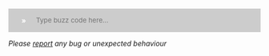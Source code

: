 
<script lang="ts">
import { defineComponent, ref, Ref } from 'vue'

const ansi = {
    0: 'ansi-reset',
    1: 'ansi-bright',
    2: 'ansi-dim',
    4: 'ansi-underscore',
    5: 'ansi-blink',
    7: 'ansi-reverse',
    8: 'ansi-hidden',

    30: 'ansi-black',
    31: 'ansi-red',
    32: 'ansi-green',
    33: 'ansi-yellow',
    34: 'ansi-blue',
    35: 'ansi-magenta',
    36: 'ansi-cyan',
    37: 'ansi-white',

    40: 'ansi-onblack',
    41: 'ansi-onred',
    42: 'ansi-ongreen',
    43: 'ansi-onyellow',
    44: 'ansi-onblue',
    45: 'ansi-onmagenta',
    46: 'ansi-oncyan',
    47: 'ansi-onwhite',

    90: 'ansi-bright ansi-black',
    91: 'ansi-bright ansi-red',
    92: 'ansi-bright ansi-green',
    93: 'ansi-bright ansi-yellow',
    94: 'ansi-bright ansi-blue',
    95: 'ansi-bright ansi-magenta',
    96: 'ansi-bright ansi-cyan',
    97: 'ansi-bright ansi-white',
}

// Delcared here because js functions exposed to buzz do not have access to vue's this
type StdoutElement = {
    type: string,
    content: string
}
let stdout: Ref<Array<StdoutElement>> = ref([]);

type StdoutFormattedElement = {
    class?: string,
    content?: string
}

export default defineComponent({
    data: () => {
        return {
            wasmImports: null,
            ctx: null,
            stdin: null,
            replHistory: [],
            historyIndex: 0,
        };
    },

    computed: {
        stdout: function() {
            return stdout;
        }
    },

    methods: {
        run(e) {
            if (!e.shiftKey && this.stdin?.length > 0) {
                const stdin = document.querySelector('#stdin') as HTMLInputElement

                if (this.replHistory.length == 0 || this.replHistory[this.replHistory.length - 1] !== stdin.value) {
                    this.replHistory.push(stdin.value)
                    // limit history depth
                    this.replHistory = this.replHistory.slice(-100)
                    this.historyIndex = this.replHistory.length;

                    localStorage.setItem('replHistory', JSON.stringify(this.replHistory))
                }

                stdout.value.push({
                    type: 'input',
                    content: `\n> ${stdin.value}\n`
                })

                this.wasmImports.runLine(this.ctx)

                // Scroll to end (wait a bit for the content to be rerendered)
                setTimeout(function() {
                    const stdoutElement = document.querySelector('#stdout') as HTMLElement
                    stdoutElement.scrollTop = stdoutElement.scrollHeight
                }, 100)

                this.stdin = null
            }
        },

        historyUp() {
            if (this.replHistory.length == 0) {
                return;
            }

            this.historyIndex = Math.max(0, this.historyIndex - 1);

            this.stdin = this.replHistory[this.historyIndex];
            this.setCursorAtEnd()
        },

        historyDown() {
            if (this.replHistory.length == 0) {
                return;
            }

            this.historyIndex = Math.min(this.historyIndex + 1, this.replHistory.length);

            this.stdin = this.replHistory[this.historyIndex];
            this.setCursorAtEnd()
        },

        setCursorAtEnd() {
            const stdinElement = document.querySelector('#stdin') as HTMLInputElement
            setTimeout(
                function() {
                    stdinElement.selectionStart = stdinElement.selectionEnd = stdinElement.value.length;
                },
                0
            );
        },

        clear() {
            stdout.value = []
        },

        ansiToHtml(input) {
            let html: Array<StdoutFormattedElement> = []
            let previous: number|null = null
            let current: StdoutFormattedElement|null = null
            for (const match of input.matchAll(/\033\[([0-9]+)m/g)) {
                // First element
                if (previous === null && match.index > 0) {
                    previous = 0

                    html.push({
                        content: input.slice(0, match.index)
                    })
                } else if (match.index > 0 && current !== null) {
                    current.content = input.slice(
                        previous,
                        match.index
                    )

                    html.push(current)
                }

                previous = match.index + match[0].length
                current = {
                    class: ansi[match[1]]
                };
            }

            if (previous !== null && previous < input.length && current !== null) {
                current.content = input.slice(previous)
            } else if (previous === null) {
                // No match
                html.push({
                    content: input
                })
            }

            return html
        }
    },

    async mounted() {
        const decoder = new TextDecoder()
        const encoder = new TextEncoder()

        // Unit is pages: 64kb
        var memory = new WebAssembly.Memory({
            initial: 100,
            maximum: 1000
        })

        type WasmImports = Readonly<{
            memory: WebAssembly.Memory
            initRepl(): number
            runLine(ctx: number): void
        }>

        function writeToStderr(stringPtr: number, stringLength: number): void {
            let string = decoder.decode(
                new Uint8Array(memory.buffer, stringPtr, stringLength),
                {
                    stream: true
                }
            )

            const lastType = stdout.value.length > 0 ? stdout.value[stdout.value.length - 1].type : null;
            if (lastType === null || lastType === 'input') {
                stdout.value.push({
                    type: 'output',
                    content: string
                });
            } else {
                stdout.value[stdout.value.length - 1].content += string;
            }
        }

        function readFromStdin(bufferPtr: number, bufferLength: number): number {
            // This is run by wasm, vue's this is not there
            const stdin = document.querySelector('#stdin') as HTMLInputElement
            let value = stdin.value;

            let buffer = new Uint8Array(memory.buffer, bufferPtr, bufferLength)
            // Write input value into provided memory (truncate if too much)
            buffer.set(encoder.encode(value).slice(0, bufferLength))

            stdin.value = ''

            return Math.min(bufferLength, value.length)
        }

        // We use JS regexes in place of pcre
        function patternReplaceLength(
            stringPtr: number,
            stringLength: number,
            replacementPtr: number,
            replacementLength: number,
            patternPtr: number,
            patternLength: number,
        ): number {
            const string = decoder.decode(
                new Uint8Array(memory.buffer, stringPtr, stringLength),
                {
                    stream: true
                }
            )

            const replacement = decoder.decode(
                new Uint8Array(memory.buffer, replacementPtr, replacementLength),
                {
                    stream: true
                }
            )

            const pattern = decoder.decode(
                new Uint8Array(memory.buffer, patternPtr, patternLength),
                {
                    stream: true
                }
            )

            return encoder.encode(
                    string.replace(
                    new RegExp(pattern),
                    replacement,
                )
            ).length;
        }

        function patternReplace(
            stringPtr: number,
            stringLength: number,
            replacementPtr: number,
            replacementLength: number,
            patternPtr: number,
            patternLength: number,
            outputPtr: number,
            outputLength: number
        ) {
            const string = decoder.decode(
                new Uint8Array(memory.buffer, stringPtr, stringLength),
                {
                    stream: true
                }
            )

            const replacement = decoder.decode(
                new Uint8Array(memory.buffer, replacementPtr, replacementLength),
                {
                    stream: true
                }
            )

            const pattern = decoder.decode(
                new Uint8Array(memory.buffer, patternPtr, patternLength),
                {
                    stream: true
                }
            )

            let output = new Uint8Array(memory.buffer, outputPtr, outputLength)
            output.set(
                encoder.encode(
                    string.replace(
                        new RegExp(pattern),
                        replacement,
                    )
                ).slice(0, outputLength)
            )
        }

        function patternReplaceAllLength(
            stringPtr: number,
            stringLength: number,
            replacementPtr: number,
            replacementLength: number,
            patternPtr: number,
            patternLength: number,
        ): number {
            const string = decoder.decode(
                new Uint8Array(memory.buffer, stringPtr, stringLength),
                {
                    stream: true
                }
            )

            const replacement = decoder.decode(
                new Uint8Array(memory.buffer, replacementPtr, replacementLength),
                {
                    stream: true
                }
            )

            const pattern = decoder.decode(
                new Uint8Array(memory.buffer, patternPtr, patternLength),
                {
                    stream: true
                }
            )

            return encoder.encode(
                string.replaceAll(
                    new RegExp(pattern, 'g'),
                    replacement,
                )
            ).length;
        }

        function patternReplaceAll(
            stringPtr: number,
            stringLength: number,
            replacementPtr: number,
            replacementLength: number,
            patternPtr: number,
            patternLength: number,
            outputPtr: number,
            outputLength: number
        ) {
            const string = decoder.decode(
                new Uint8Array(memory.buffer, stringPtr, stringLength),
                {
                    stream: true
                }
            )

            const replacement = decoder.decode(
                new Uint8Array(memory.buffer, replacementPtr, replacementLength),
                {
                    stream: true
                }
            )

            const pattern = decoder.decode(
                new Uint8Array(memory.buffer, patternPtr, patternLength),
                {
                    stream: true
                }
            )

            let output = new Uint8Array(memory.buffer, outputPtr, outputLength)
            output.set(
                encoder.encode(
                    string.replaceAll(
                        new RegExp(pattern, 'g'),
                        replacement,
                    )
                ).slice(0, outputLength)
            )
        }

        this.wasmImports = (
            await WebAssembly.instantiateStreaming(fetch('buzz.wasm'), {
                env: {
                    memory: memory,
                    writeToStderr: writeToStderr,
                    readFromStdin: readFromStdin,
                    patternReplace: patternReplace,
                    patternReplaceLength: patternReplaceLength,
                    patternReplaceAllLength: patternReplaceAllLength,
                    patternReplaceAll: patternReplaceAll,
                }
            } as const)
        ).instance.exports as WasmImports

        stdout.value = []
        this.ctx = this.wasmImports.initRepl()

        const stdin = document.querySelector('#stdin') as HTMLInputElement
        stdin.focus()

        this.replHistory = JSON.parse(localStorage.getItem('replHistory') ?? '[]').slice(-100)
        this.historyIndex = this.replHistory.length
    }
})
</script>

<style>
    .stdin-container {
        padding: 0.3rem 1rem;
        background-color: #4444;
        display: flex;
    }

    .stdin-container #prompt {
        color: white;
        font-family: var(--font-family-code);
        font-weight: bold;
    }

    .stdin-container > * {
        outline: none;
        border: none;
        white-space: pre-wrap;
        font-family: var(--font-family-code);
        color: white;
        background: transparent;
        min-height: 14px; /* minimum one line */
        padding: 10px;
        margin: 0;
    }

    .theme-default-content pre#stdout {
        height: 400px;
        overflow-y: scroll !important;
        line-height: 1.1em;
    }

    #stdin {
        flex: 1;
        resize: none;
    }

    #stdout .ansi-reset {
        color: white;
        background-color: none;
    }
    #stdout .ansi-bright {
        font-weight: bold;
    }
    #stdout .ansi-dim {
        opacity: 0.8;
    }
    #stdout .ansi-underscore {
        text-decoration: underline;
    }
    #stdout .ansi-blink {
        text-decoration: blink;
    }
    #stdout .ansi-reverse {
        filter: invert(1);
    }
    #stdout .ansi-hidden {
        display: none;
    }

    #stdout .ansi-onblack {
        background-color: #888 important!;
    }
    #stdout .ansi-onred {
        background-color: #D04949 important!;
    }
    #stdout .ansi-ongreen {
        background-color: #7ec699 important!;
    }
    #stdout .ansi-onyellow {
        background-color: #f08d49 important!;
    }
    #stdout .ansi-onblue {
        background-color: #5559F8 important!;
    }
    #stdout .ansi-onmagenta {
        background-color: #cc99cd important!;
    }
    #stdout .ansi-oncyan {
        background-color: #55B1F8 important!;
    }
    #stdout .ansi-onwhite {
        background-color: white important!;
    }

    #stdout .ansi-black {
        color: #888;
    }
    #stdout .ansi-red {
        color: #D04949;
    }
    #stdout .ansi-green {
        color: #7ec699;
    }
    #stdout .ansi-yellow {
        color: #f08d49;
    }
    #stdout .ansi-blue {
        color: #5559F8;
    }
    #stdout .ansi-magenta {
        color: #cc99cd;
    }
    #stdout .ansi-cyan {
        color: #55B1F8;
    }
    #stdout .ansi-white {
        color: white;
    }
</style>

<div class="language-buzz">
    <pre id="stdout">
        <template v-for="element in stdout.value"><template v-for="formattedElement in ansiToHtml(element.content)"><code v-if="formattedElement.content.length > 0" :class="formattedElement.class ?? ''">{{formattedElement.content}}</code></template></template>
    </pre>
    <div class="stdin-container">
        <span id="prompt">»</span>
        <input
            @keydown.enter="run"
            @keydown.up="historyUp"
            @keydown.down="historyDown"
            @keydown.ctrl.l="clear"
            id="stdin"
            v-model="stdin"
            rows="1"
            autocomplete="off"
            placeholder="Type buzz code here..."/>
    </div>
</div>

_Please [report](https://github.com/buzz-language/buzz/issues) any bug or unexpected behaviour_
